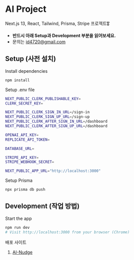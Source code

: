 # AI Project

Next.js 13, React, Tailwind, Prisma, Stripe 프로젝트🎖

- **반드시 아래 Setup과 Development 부분을 읽어보세요.**
- 문의는 id4720@gmail.com

## Setup (사전 설치)

Install dependencies

```sh
npm install
```

Setup .env file

```sh
NEXT_PUBLIC_CLERK_PUBLISHABLE_KEY=
CLERK_SECRET_KEY=

NEXT_PUBLIC_CLERK_SIGN_IN_URL=/sign-in
NEXT_PUBLIC_CLERK_SIGN_UP_URL=/sign-up
NEXT_PUBLIC_CLERK_AFTER_SIGN_IN_URL=/dashboard
NEXT_PUBLIC_CLERK_AFTER_SIGN_UP_URL=/dashboard

OPENAI_API_KEY=
REPLICATE_API_TOKEN=

DATABASE_URL=

STRIPE_API_KEY=
STRIPE_WEBHOOK_SECRET=

NEXT_PUBLIC_APP_URL="http://localhost:3000"
```

Setup Prisma

```sh
npx prisma db push
```

## Development (작업 방법)

Start the app

```sh
npm run dev
# Visit http://localhost:3000 from your browser (Chrome)
```


배포 사이트
1. [AI-Nudge](https://ai-nudge.vercel.app)
